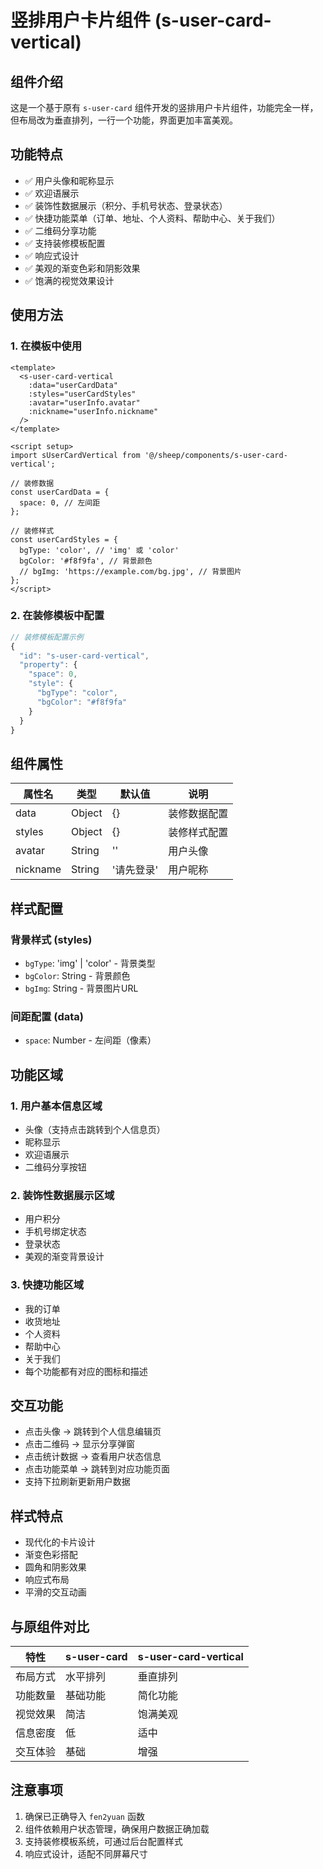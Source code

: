 # 竖排用户卡片组件 (s-user-card-vertical)

## 组件介绍

这是一个基于原有 `s-user-card` 组件开发的竖排用户卡片组件，功能完全一样，但布局改为垂直排列，一行一个功能，界面更加丰富美观。

## 功能特点

- ✅ 用户头像和昵称显示
- ✅ 欢迎语展示
- ✅ 装饰性数据展示（积分、手机号状态、登录状态）
- ✅ 快捷功能菜单（订单、地址、个人资料、帮助中心、关于我们）
- ✅ 二维码分享功能
- ✅ 支持装修模板配置
- ✅ 响应式设计
- ✅ 美观的渐变色彩和阴影效果
- ✅ 饱满的视觉效果设计

## 使用方法

### 1. 在模板中使用

```vue
<template>
  <s-user-card-vertical
    :data="userCardData"
    :styles="userCardStyles"
    :avatar="userInfo.avatar"
    :nickname="userInfo.nickname"
  />
</template>

<script setup>
import sUserCardVertical from '@/sheep/components/s-user-card-vertical';

// 装修数据
const userCardData = {
  space: 0, // 左间距
};

// 装修样式
const userCardStyles = {
  bgType: 'color', // 'img' 或 'color'
  bgColor: '#f8f9fa', // 背景颜色
  // bgImg: 'https://example.com/bg.jpg', // 背景图片
};
</script>
```

### 2. 在装修模板中配置

```javascript
// 装修模板配置示例
{
  "id": "s-user-card-vertical",
  "property": {
    "space": 0,
    "style": {
      "bgType": "color",
      "bgColor": "#f8f9fa"
    }
  }
}
```

## 组件属性

| 属性名 | 类型 | 默认值 | 说明 |
|--------|------|--------|------|
| data | Object | {} | 装修数据配置 |
| styles | Object | {} | 装修样式配置 |
| avatar | String | '' | 用户头像 |
| nickname | String | '请先登录' | 用户昵称 |

## 样式配置

### 背景样式 (styles)
- `bgType`: 'img' | 'color' - 背景类型
- `bgColor`: String - 背景颜色
- `bgImg`: String - 背景图片URL

### 间距配置 (data)
- `space`: Number - 左间距（像素）

## 功能区域

### 1. 用户基本信息区域
- 头像（支持点击跳转到个人信息页）
- 昵称显示
- 欢迎语展示
- 二维码分享按钮

### 2. 装饰性数据展示区域
- 用户积分
- 手机号绑定状态
- 登录状态
- 美观的渐变背景设计

### 3. 快捷功能区域
- 我的订单
- 收货地址
- 个人资料
- 帮助中心
- 关于我们
- 每个功能都有对应的图标和描述

## 交互功能

- 点击头像 → 跳转到个人信息编辑页
- 点击二维码 → 显示分享弹窗
- 点击统计数据 → 查看用户状态信息
- 点击功能菜单 → 跳转到对应功能页面
- 支持下拉刷新更新用户数据

## 样式特点

- 现代化的卡片设计
- 渐变色彩搭配
- 圆角和阴影效果
- 响应式布局
- 平滑的交互动画

## 与原组件对比

| 特性 | s-user-card | s-user-card-vertical |
|------|-------------|---------------------|
| 布局方式 | 水平排列 | 垂直排列 |
| 功能数量 | 基础功能 | 简化功能 |
| 视觉效果 | 简洁 | 饱满美观 |
| 信息密度 | 低 | 适中 |
| 交互体验 | 基础 | 增强 |

## 注意事项

1. 确保已正确导入 `fen2yuan` 函数
2. 组件依赖用户状态管理，确保用户数据正确加载
3. 支持装修模板系统，可通过后台配置样式
4. 响应式设计，适配不同屏幕尺寸 